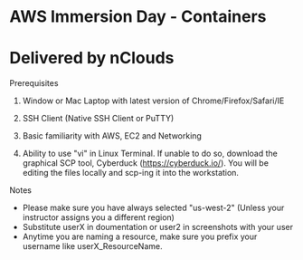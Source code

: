 # AWS Immersion Day - Containers

# Delivered by nClouds

Prerequisites

1) Window or Mac Laptop with latest version of Chrome/Firefox/Safari/IE

2) SSH Client (Native SSH Client or PuTTY)

3) Basic familiarity with AWS, EC2 and Networking 

4) Ability to use "vi" in Linux Terminal. If unable to do so, download the graphical SCP tool, Cyberduck (https://cyberduck.io/). You will be editing the files locally and scp-ing it into the workstation.

Notes

* Please make sure you have always selected "us-west-2" (Unless your instructor assigns you a different region)
* Substitute userX in doumentation or user2 in screenshots with your user
* Anytime you are naming a resource, make sure you prefix your username like userX_ResourceName.

